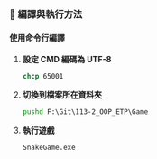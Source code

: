 
### 🚀 編譯與執行方法

#### 使用命令行編譯

1. **設定 CMD 編碼為 UTF-8**
   ```cmd
   chcp 65001
   ```

2. **切換到檔案所在資料夾**
   ```cmd
   pushd F:\Git\113-2_OOP_ETP\Game
   ```
   
3. **執行遊戲**
   ```cmd
   SnakeGame.exe
   ```
